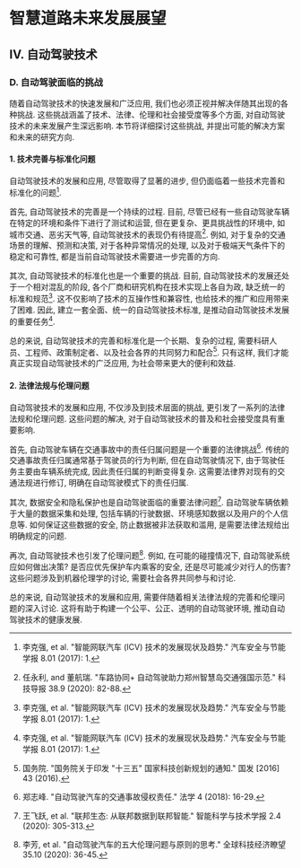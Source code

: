 # 智慧道路未来发展展望

## IV. 自动驾驶技术

### D. 自动驾驶面临的挑战

随着自动驾驶技术的快速发展和广泛应用, 我们也必须正视并解决伴随其出现的各种挑战.
这些挑战涵盖了技术、法律、伦理和社会接受度等多个方面, 对自动驾驶技术的未来发展产生深远影响.
本节将详细探讨这些挑战, 并提出可能的解决方案和未来的研究方向.

#### 1. 技术完善与标准化问题

自动驾驶技术的发展和应用, 尽管取得了显著的进步, 但仍面临着一些技术完善和标准化的问题[^李克强2017智能网联汽车].

首先, 自动驾驶技术的完善是一个持续的过程.
目前, 尽管已经有一些自动驾驶车辆在特定的环境和条件下进行了测试和运营, 但在更复杂、更具挑战性的环境中, 如城市交通、恶劣天气等, 自动驾驶技术的表现仍有待提高[^任永利2020车路协同+].
例如, 对于复杂的交通场景的理解、预测和决策, 对于各种异常情况的处理, 以及对于极端天气条件下的稳定和可靠性, 都是当前自动驾驶技术需要进一步完善的方向.

其次, 自动驾驶技术的标准化也是一个重要的挑战.
目前, 自动驾驶技术的发展还处于一个相对混乱的阶段, 各个厂商和研究机构在技术实现上各自为政, 缺乏统一的标准和规范[^李克强2017智能网联汽车].
这不仅影响了技术的互操作性和兼容性, 也给技术的推广和应用带来了困难.
因此, 建立一套全面、统一的自动驾驶技术标准, 是推动自动驾驶技术发展的重要任务[^李克强2017智能网联汽车].

总的来说, 自动驾驶技术的完善和标准化是一个长期、复杂的过程, 需要科研人员、工程师、政策制定者、以及社会各界的共同努力和配合[^国务院2016国务院关于印发].
只有这样, 我们才能真正实现自动驾驶技术的广泛应用, 为社会带来更大的便利和效益.

[^李克强2017智能网联汽车]: 李克强, et al. "智能网联汽车 (ICV) 技术的发展现状及趋势." 汽车安全与节能学报 8.01 (2017): 1.
[^任永利2020车路协同+]: 任永利, and 董航瑞. "车路协同+ 自动驾驶助力郑州智慧岛交通强国示范." 科技导报 38.9 (2020): 82-88.
[^国务院2016国务院关于印发]: 国务院. "国务院关于印发 "十三五" 国家科技创新规划的通知." 国发 [2016] 43 (2016).

#### 2. 法律法规与伦理问题

自动驾驶技术的发展和应用, 不仅涉及到技术层面的挑战, 更引发了一系列的法律法规和伦理问题.
这些问题的解决, 对于自动驾驶技术的普及和社会接受度具有重要影响.

首先, 自动驾驶车辆在交通事故中的责任归属问题是一个重要的法律挑战[^郑志峰2018自动驾驶汽车的交通事故侵权责任].
传统的交通事故责任归属通常基于驾驶员的行为判断, 但在自动驾驶情况下, 由于驾驶任务主要由车辆系统完成, 因此责任归属的判断变得复杂.
这需要法律界对现有的交通法规进行修订, 明确在自动驾驶模式下的责任归属.

其次, 数据安全和隐私保护也是自动驾驶面临的重要法律问题[^王飞跃2020联邦生态].
自动驾驶车辆依赖于大量的数据采集和处理, 包括车辆的行驶数据、环境感知数据以及用户的个人信息等.
如何保证这些数据的安全, 防止数据被非法获取和滥用, 是需要法律法规给出明确规定的问题.

再次, 自动驾驶技术也引发了伦理问题[^李芳2020自动驾驶汽车的五大伦理问题与原则的思考].
例如, 在可能的碰撞情况下, 自动驾驶系统应如何做出决策?
是否应优先保护车内乘客的安全, 还是尽可能减少对行人的伤害?
这些问题涉及到机器伦理学的讨论, 需要社会各界共同参与和讨论.

总的来说, 自动驾驶技术的发展和应用, 需要伴随着相关法律法规的完善和伦理问题的深入讨论.
这将有助于构建一个公平、公正、透明的自动驾驶环境, 推动自动驾驶技术的健康发展.

[^郑志峰2018自动驾驶汽车的交通事故侵权责任]: 郑志峰. "自动驾驶汽车的交通事故侵权责任." 法学 4 (2018): 16-29.
[^王飞跃2020联邦生态]: 王飞跃, et al. "联邦生态: 从联邦数据到联邦智能." 智能科学与技术学报 2.4 (2020): 305-313.
[^李芳2020自动驾驶汽车的五大伦理问题与原则的思考]: 李芳, et al. "自动驾驶汽车的五大伦理问题与原则的思考." 全球科技经济瞭望 35.10 (2020): 36-45.
